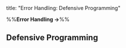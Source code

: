 <frontmatter>
title: "Error Handling: Defensive Programming"
</frontmatter>

<link rel="stylesheet" href="{{baseUrl}}/css/textbook.css">

<div class="website-content">

%%**Error Handling →**%%

## Defensive Programming

<div id="main">

<include src="what/embed.md" boilerplate  />
<include src="compulsoryAssociations/embed.md" boilerplate  />
<include src="1to1Associations/embed.md" boilerplate  />
<include src="referentialIntegrity/embed.md" boilerplate  />
<include src="when/embed.md" boilerplate  />

</div>

</div>
